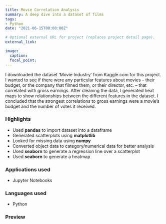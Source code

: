 ```yaml
---
title: Movie Correlation Analysis
summary: A deep dive into a dataset of films
tags:
- Python
date: "2021-06-15T00:00:00Z"

# Optional external URL for project (replaces project detail page).
external_link:

image:
  caption:
  focal_point:
---
```

I downloaded the dataset ‘Movie Industry’ from Kaggle.com for this project. I wanted to see if there were any particular features about movies – their budget, or the company that filmed them, or their director, etc. – that correlated with gross earnings. After cleaning the data, I generated heat maps to show relationships between the different features in the dataset. I concluded that the strongest correlations to gross earnings were a movie’s budget and the number of votes it received.

### Highlights
- Used **pandas** to import dataset into a dataframe
- Generated scatterplots using **matplotlib**
- Looked for missing data using **numpy**
- Converted object data to category/numerical data for better analysis
- Used **seaborn** to generate a regression line over a scatterplot
- Used **seaborn** to generate a heatmap

### Applications used
- Jupyter Notebooks

### Languages used
- Python

### Preview

